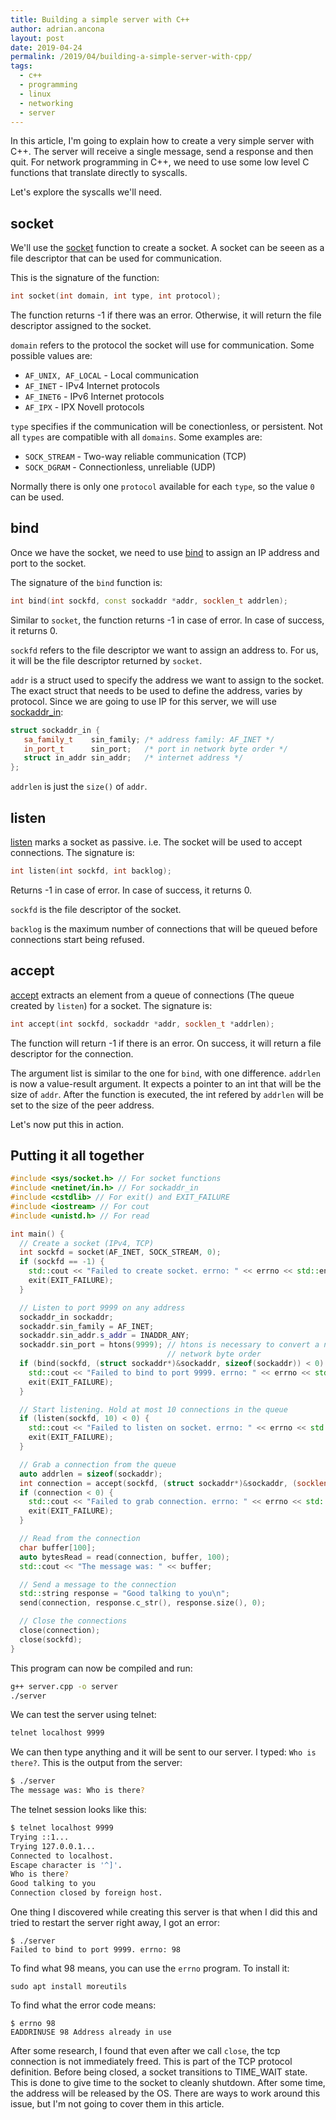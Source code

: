 ```yaml
---
title: Building a simple server with C++
author: adrian.ancona
layout: post
date: 2019-04-24
permalink: /2019/04/building-a-simple-server-with-cpp/
tags:
  - c++
  - programming
  - linux
  - networking
  - server
---
```


In this article, I'm going to explain how to create a very simple server with C++. The server will receive a single message, send a response and then quit. For network programming in C++, we need to use some low level C functions that translate directly to syscalls.

Let's explore the syscalls we'll need.

## socket

We'll use the [socket](http://man7.org/linux/man-pages/man2/socket.2.html) function to create a socket. A socket can be seeen as a file descriptor that can be used for communication.

This is the signature of the function:

```cpp
int socket(int domain, int type, int protocol);
```

<!--more-->

The function returns -1 if there was an error. Otherwise, it will return the file descriptor assigned to the socket.

`domain` refers to the protocol the socket will use for communication. Some possible values are:

- `AF_UNIX, AF_LOCAL` - Local communication
- `AF_INET` - IPv4 Internet protocols
- `AF_INET6` - IPv6 Internet protocols
- `AF_IPX` - IPX Novell protocols

`type` specifies if the communication will be conectionless, or persistent. Not all `types` are compatible with all `domains`. Some examples are:

- `SOCK_STREAM` - Two-way reliable communication (TCP)
- `SOCK_DGRAM` - Connectionless, unreliable (UDP)

Normally there is only one `protocol` available for each `type`, so the value `0` can be used.

## bind

Once we have the socket, we need to use [bind](http://man7.org/linux/man-pages/man2/bind.2.html) to assign an IP address and port to the socket.

The signature of the `bind` function is:

```cpp
int bind(int sockfd, const sockaddr *addr, socklen_t addrlen);
```

Similar to `socket`, the function returns -1 in case of error. In case of success, it returns 0.

`sockfd` refers to the file descriptor we want to assign an address to. For us, it will be the file descriptor returned by `socket`.

`addr` is a struct used to specify the address we want to assign to the socket. The exact struct that needs to be used to define the address, varies by protocol. Since we are going to use IP for this server, we will use [sockaddr_in](http://man7.org/linux/man-pages/man7/ip.7.html):

```cpp
struct sockaddr_in {
   sa_family_t    sin_family; /* address family: AF_INET */
   in_port_t      sin_port;   /* port in network byte order */
   struct in_addr sin_addr;   /* internet address */
};
```

`addrlen` is just the `size()` of `addr`.

## listen

[listen](http://man7.org/linux/man-pages/man2/listen.2.html) marks a socket as passive. i.e. The socket will be used to accept connections. The signature is:

```cpp
int listen(int sockfd, int backlog);
```

Returns -1 in case of error. In case of success, it returns 0.

`sockfd` is the file descriptor of the socket.

`backlog` is the maximum number of connections that will be queued before connections start being refused.

## accept

[accept](http://man7.org/linux/man-pages/man2/accept.2.html) extracts an element from a queue of connections (The queue created by `listen`) for a socket. The signature is:

```cpp
int accept(int sockfd, sockaddr *addr, socklen_t *addrlen);
```

The function will return -1 if there is an error. On success, it will return a file descriptor for the connection.

The argument list is similar to the one for `bind`, with one difference. `addrlen` is now a value-result argument. It expects a pointer to an int that will be the size of `addr`. After the function is executed, the int refered by `addrlen` will be set to the size of the peer address.

Let's now put this in action.

## Putting it all together

```cpp
#include <sys/socket.h> // For socket functions
#include <netinet/in.h> // For sockaddr_in
#include <cstdlib> // For exit() and EXIT_FAILURE
#include <iostream> // For cout
#include <unistd.h> // For read

int main() {
  // Create a socket (IPv4, TCP)
  int sockfd = socket(AF_INET, SOCK_STREAM, 0);
  if (sockfd == -1) {
    std::cout << "Failed to create socket. errno: " << errno << std::endl;
    exit(EXIT_FAILURE);
  }

  // Listen to port 9999 on any address
  sockaddr_in sockaddr;
  sockaddr.sin_family = AF_INET;
  sockaddr.sin_addr.s_addr = INADDR_ANY;
  sockaddr.sin_port = htons(9999); // htons is necessary to convert a number to
                                   // network byte order
  if (bind(sockfd, (struct sockaddr*)&sockaddr, sizeof(sockaddr)) < 0) {
    std::cout << "Failed to bind to port 9999. errno: " << errno << std::endl;
    exit(EXIT_FAILURE);
  }

  // Start listening. Hold at most 10 connections in the queue
  if (listen(sockfd, 10) < 0) {
    std::cout << "Failed to listen on socket. errno: " << errno << std::endl;
    exit(EXIT_FAILURE);
  }

  // Grab a connection from the queue
  auto addrlen = sizeof(sockaddr);
  int connection = accept(sockfd, (struct sockaddr*)&sockaddr, (socklen_t*)&addrlen);
  if (connection < 0) {
    std::cout << "Failed to grab connection. errno: " << errno << std::endl;
    exit(EXIT_FAILURE);
  }

  // Read from the connection
  char buffer[100];
  auto bytesRead = read(connection, buffer, 100);
  std::cout << "The message was: " << buffer;

  // Send a message to the connection
  std::string response = "Good talking to you\n";
  send(connection, response.c_str(), response.size(), 0);

  // Close the connections
  close(connection);
  close(sockfd);
}
```

This program can now be compiled and run:

```bash
g++ server.cpp -o server
./server
```

We can test the server using telnet:

```bash
telnet localhost 9999
```

We can then type anything and it will be sent to our server. I typed: `Who is there?`. This is the output from the server:

```bash
$ ./server
The message was: Who is there?
```

The telnet session looks like this:

```bash
$ telnet localhost 9999
Trying ::1...
Trying 127.0.0.1...
Connected to localhost.
Escape character is '^]'.
Who is there?
Good talking to you
Connection closed by foreign host.
```

One thing I discovered while creating this server is that when I did this and tried to restart the server right away, I got an error:

```
$ ./server
Failed to bind to port 9999. errno: 98
```

To find what 98 means, you can use the `errno` program. To install it:

```
sudo apt install moreutils
```

To find what the error code means:

```
$ errno 98
EADDRINUSE 98 Address already in use
```

After some research, I found that even after we call `close`, the tcp connection is not immediately freed. This is part of the TCP protocol definition. Before being closed, a socket transitions to TIME_WAIT state. This is done to give time to the socket to cleanly shutdown. After some time, the address will be released by the OS. There are ways to work around this issue, but I'm not going to cover them in this article.

